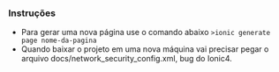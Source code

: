 ### Instruções

- Para gerar uma nova página use o comando abaixo `>ionic generate page nome-da-pagina`
- Quando baixar o projeto em uma nova máquina vai precisar pegar o arquivo docs/network_security_config.xml, bug do Ionic4.
